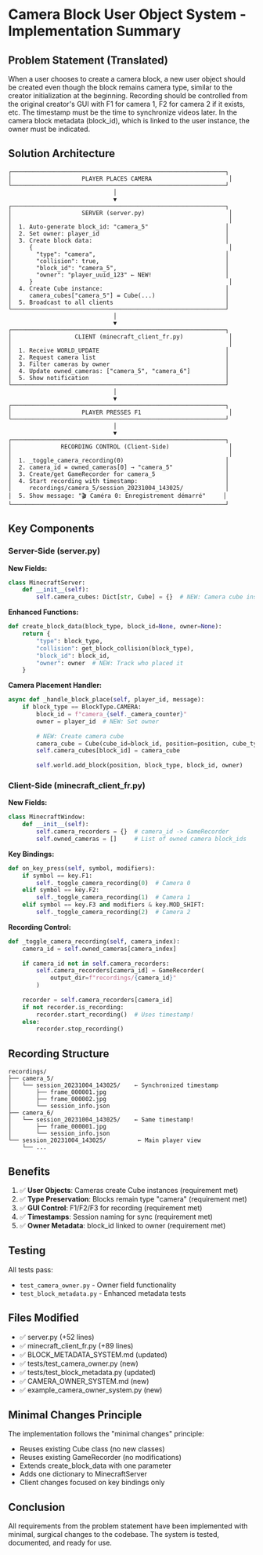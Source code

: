 # Camera Block User Object System - Implementation Summary

## Problem Statement (Translated)

When a user chooses to create a camera block, a new user object should be created even though the block remains camera type, similar to the creator initialization at the beginning. Recording should be controlled from the original creator's GUI with F1 for camera 1, F2 for camera 2 if it exists, etc. The timestamp must be the time to synchronize videos later. In the camera block metadata (block_id), which is linked to the user instance, the owner must be indicated.

## Solution Architecture

```
┌─────────────────────────────────────────────────────────────┐
│                    PLAYER PLACES CAMERA                      │
└─────────────────────────────────────────────────────────────┘
                              │
                              ▼
┌─────────────────────────────────────────────────────────────┐
│                    SERVER (server.py)                        │
│                                                              │
│  1. Auto-generate block_id: "camera_5"                      │
│  2. Set owner: player_id                                    │
│  3. Create block data:                                      │
│     {                                                        │
│       "type": "camera",                                     │
│       "collision": true,                                    │
│       "block_id": "camera_5",                               │
│       "owner": "player_uuid_123" ← NEW!                     │
│     }                                                        │
│  4. Create Cube instance:                                   │
│     camera_cubes["camera_5"] = Cube(...)                    │
│  5. Broadcast to all clients                                │
└─────────────────────────────────────────────────────────────┘
                              │
                              ▼
┌─────────────────────────────────────────────────────────────┐
│                  CLIENT (minecraft_client_fr.py)             │
│                                                              │
│  1. Receive WORLD_UPDATE                                    │
│  2. Request camera list                                     │
│  3. Filter cameras by owner                                 │
│  4. Update owned_cameras: ["camera_5", "camera_6"]          │
│  5. Show notification                                       │
└─────────────────────────────────────────────────────────────┘
                              │
                              ▼
┌─────────────────────────────────────────────────────────────┐
│                    PLAYER PRESSES F1                         │
└─────────────────────────────────────────────────────────────┘
                              │
                              ▼
┌─────────────────────────────────────────────────────────────┐
│              RECORDING CONTROL (Client-Side)                 │
│                                                              │
│  1. _toggle_camera_recording(0)                             │
│  2. camera_id = owned_cameras[0] → "camera_5"               │
│  3. Create/get GameRecorder for camera_5                    │
│  4. Start recording with timestamp:                         │
│     recordings/camera_5/session_20231004_143025/            │
│  5. Show message: "🎬 Caméra 0: Enregistrement démarré"     │
└─────────────────────────────────────────────────────────────┘
```

## Key Components

### Server-Side (server.py)

**New Fields:**
```python
class MinecraftServer:
    def __init__(self):
        self.camera_cubes: Dict[str, Cube] = {}  # NEW: Camera cube instances
```

**Enhanced Functions:**
```python
def create_block_data(block_type, block_id=None, owner=None):
    return {
        "type": block_type,
        "collision": get_block_collision(block_type),
        "block_id": block_id,
        "owner": owner  # NEW: Track who placed it
    }
```

**Camera Placement Handler:**
```python
async def _handle_block_place(self, player_id, message):
    if block_type == BlockType.CAMERA:
        block_id = f"camera_{self._camera_counter}"
        owner = player_id  # NEW: Set owner
        
        # NEW: Create camera cube
        camera_cube = Cube(cube_id=block_id, position=position, cube_type="camera")
        self.camera_cubes[block_id] = camera_cube
        
        self.world.add_block(position, block_type, block_id, owner)
```

### Client-Side (minecraft_client_fr.py)

**New Fields:**
```python
class MinecraftWindow:
    def __init__(self):
        self.camera_recorders = {}  # camera_id -> GameRecorder
        self.owned_cameras = []     # List of owned camera block_ids
```

**Key Bindings:**
```python
def on_key_press(self, symbol, modifiers):
    if symbol == key.F1:
        self._toggle_camera_recording(0)  # Camera 0
    elif symbol == key.F2:
        self._toggle_camera_recording(1)  # Camera 1
    elif symbol == key.F3 and modifiers & key.MOD_SHIFT:
        self._toggle_camera_recording(2)  # Camera 2
```

**Recording Control:**
```python
def _toggle_camera_recording(self, camera_index):
    camera_id = self.owned_cameras[camera_index]
    
    if camera_id not in self.camera_recorders:
        self.camera_recorders[camera_id] = GameRecorder(
            output_dir=f"recordings/{camera_id}"
        )
    
    recorder = self.camera_recorders[camera_id]
    if not recorder.is_recording:
        recorder.start_recording()  # Uses timestamp!
    else:
        recorder.stop_recording()
```

## Recording Structure

```
recordings/
├── camera_5/
│   └── session_20231004_143025/    ← Synchronized timestamp
│       ├── frame_000001.jpg
│       ├── frame_000002.jpg
│       └── session_info.json
├── camera_6/
│   └── session_20231004_143025/    ← Same timestamp!
│       ├── frame_000001.jpg
│       └── session_info.json
└── session_20231004_143025/         ← Main player view
    └── ...
```

## Benefits

1. ✅ **User Objects**: Cameras create Cube instances (requirement met)
2. ✅ **Type Preservation**: Blocks remain type "camera" (requirement met)
3. ✅ **GUI Control**: F1/F2/F3 for recording (requirement met)
4. ✅ **Timestamps**: Session naming for sync (requirement met)
5. ✅ **Owner Metadata**: block_id linked to owner (requirement met)

## Testing

All tests pass:
- `test_camera_owner.py` - Owner field functionality
- `test_block_metadata.py` - Enhanced metadata tests

## Files Modified

- ✅ server.py (+52 lines)
- ✅ minecraft_client_fr.py (+89 lines)
- ✅ BLOCK_METADATA_SYSTEM.md (updated)
- ✅ tests/test_camera_owner.py (new)
- ✅ tests/test_block_metadata.py (updated)
- ✅ CAMERA_OWNER_SYSTEM.md (new)
- ✅ example_camera_owner_system.py (new)

## Minimal Changes Principle

The implementation follows the "minimal changes" principle:
- Reuses existing Cube class (no new classes)
- Reuses existing GameRecorder (no modifications)
- Extends create_block_data with one parameter
- Adds one dictionary to MinecraftServer
- Client changes focused on key bindings only

## Conclusion

All requirements from the problem statement have been implemented with minimal, surgical changes to the codebase. The system is tested, documented, and ready for use.

